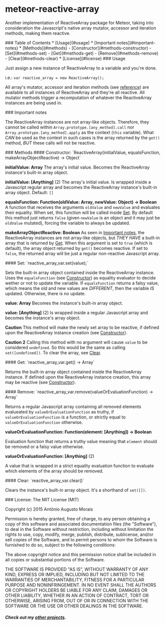 meteor-reactive-array
=====================

Another implementation of ReactiveArray package for Meteor, taking into consideration the Javascript's native array mutator, accessor and iteration methods, making them reactive.

<a name="toc">
### Table of Contents
* [Usage](#usage)
* [Important notes](#important-notes)
* [Methods](#methods)
  - [Constructor](#methods-constructor)
  - [Set](#methods-set)
  - [Get](#methods-get)
  - [Remove](#methods-remove)
  - [Clear](#methods-clear)
* [License](#license)

<a name="usage">
### Usage

Just assign a new instance of ReactiveArray to a variable and you're done.

i.e.: `var reactive_array = new ReactiveArray();`

All array's mutator, accessor and iteration methods (see [reference][1]) are available to all instances of ReactiveArray and they're all reactive. All mutator methods trigger a recomputation of whatever the ReactiveArray instances are being used in.

<a name="important-notes">
### Important notes

The ReactiveArray instances are not array-like objects. Therefore, they cannot be called within `Array.prototype.[any_method].call` nor `Array.prototype.[any_method].apply` as the context (`this` variable). What _CAN_ be used as the context in such cases is the array returned by the `get()` method, _BUT_ these calls will not be reactive.

<a name="methods">
### Methods

<a name="methods-constructor">
#### Constructor:
`ReactiveArray(initialValue, equalsFunction, makeArrayObjectReactive) -> Object`

**initialValue: Array**
The array's initial value. Becomes the ReactiveArray instance's built-in array object.

**initialValue: [Anything]** (2)
The array's initial value. Is wrapped inside a Javascript regular array and becomes the ReactiveArray instance's built-in array object.
Default: `[]`

**equalsFunction: Function(oldValue: Array, newValue: Object) -> Boolean**
A function that receives the arguments `oldValue` and `newValue` and evaluates their equality.
When set, this function will be called inside [Set](#methods-set).
By default this method just returns `false` (given `newValue` is an object and it may just be `oldValue` mutated), forcing the variable to always be updated.

**makeArrayObjectReactive: Boolean**
As seen in [Important notes](#important-notes), the ReactiveArray instances are not array-like objects, but _THEY HAVE_ a built-in array that is returned by [Get](#methods-get).
When this argument is set to `true` (which is default), the array object returned by `get()` becomes reactive. If set to `false`, the returned array will be just a regular non-reactive Javascript array.

<a name="methods-set">
#### Set:
`reactive_array_var.set(value);`

Sets the built-in array object contained inside the ReactiveArray instance.
Uses the `equalsFunction` (see [Constructor](#methods-constructor)) as equality evaluator to decide wether or not to update the variable. If `equalsFunction` returns a falsy value, which means the old and new values are _DIFFERENT_, then the variable _IS_ updated. Otherwise, there is no update.

**value: Array**
Becomes the instance's built-in array object.

**value: [Anything]** (2)
Is wrapped inside a regular Javascript array and becomes the instance's array object.

**Caution**
This method will make the newly set array to be reactive, if defined upon the ReactiveArray instance creation (see [Constructor](#methods-constructor)).

**Caution 2**
Calling this method with no argument will cause `value` to be considered `undefined`. So this would be the same as calling `set([undefined])`. To clear the array, see [Clear](#methods-clear).

<a name="methods-get">
#### Get:
`reactive_array_var.get() -> Array`

Returns the built-in array object contained inside the ReactiveArray instance. If defined upon the ReactiveArray instance creation, this array may be reactive (see [Constructor](#methods-constructor)).

<a name="methods-remove">
#### Remove:
`reactive_array_var.remove(valueOrEvaluationFunction) -> Array`

Returns a regular Javascript array containing all removed elements evalueated by `valueOrEvaluationFunction` as truthy, if `valueOrEvaluationFunction` is a function, or strictly equal to `valueOrEvaluationFunction` otherwise.

**valueOrEvaluationFunction: Function(element: [Anything]) -> Boolean**

Evaluation function that returns a truthy value meaning that `element` should be removed or a falsy value otherwise.

**valueOrEvaluationFunction: [Anything]** (2)

A value that is wrapped in a strict equality evaluation function to evaluate which elements of the array should be removed.

<a name="methods-clear">
#### Clear:
`reactive_array_var.clear()`

Clears the instance's built-in array object. It's a shorthand of `set([])`.

<a name="license">
### License:
The MIT License (MIT)

Copyright (c) 2015 Antônio Augusto Morais

Permission is hereby granted, free of charge, to any person obtaining a copy
of this software and associated documentation files (the "Software"), to deal
in the Software without restriction, including without limitation the rights
to use, copy, modify, merge, publish, distribute, sublicense, and/or sell
copies of the Software, and to permit persons to whom the Software is
furnished to do so, subject to the following conditions:

The above copyright notice and this permission notice shall be included in all
copies or substantial portions of the Software.

THE SOFTWARE IS PROVIDED "AS IS", WITHOUT WARRANTY OF ANY KIND, EXPRESS OR
IMPLIED, INCLUDING BUT NOT LIMITED TO THE WARRANTIES OF MERCHANTABILITY,
FITNESS FOR A PARTICULAR PURPOSE AND NONINFRINGEMENT. IN NO EVENT SHALL THE
AUTHORS OR COPYRIGHT HOLDERS BE LIABLE FOR ANY CLAIM, DAMAGES OR OTHER
LIABILITY, WHETHER IN AN ACTION OF CONTRACT, TORT OR OTHERWISE, ARISING FROM,
OUT OF OR IN CONNECTION WITH THE SOFTWARE OR THE USE OR OTHER DEALINGS IN THE
SOFTWARE.

##### Check out my [other projects][2].

[1]: https://developer.mozilla.org/en-US/docs/Web/JavaScript/Reference/Global_Objects/Array/prototype "Array.prototype (MDN)"
[2]: https://github.com/ciclopes "Ciclopes (GitHub)"